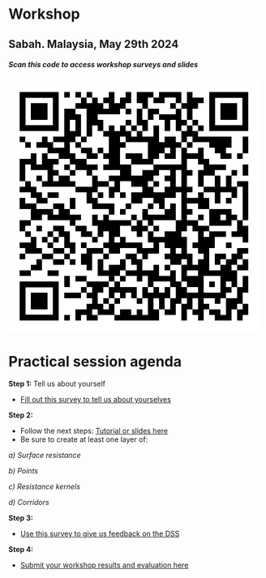 # Workshop
## Sabah. Malaysia, May 29th 2024

##### *Scan this code to access workshop surveys and slides*
![QRcode](https://github.com/connectingLandscapes/cola_workshop_brunei/blob/main/qr-code-brunei-workshop-400.png)


# Practical session agenda

**Step 1:** Tell us about yourself
- [Fill out this survey to tell us about yourselves](https://forms.gle/shQixpbBuxLpX3C78)


**Step 2:** 
- Follow the next steps: [Tutorial or slides here](https://docs.google.com/presentation/d/1VvDP-xnQBq_11OqGO_cignf30NjNIpiK47kwloQH66w/edit?usp=sharing)
- Be sure to create at least one layer of:
  
 *a) Surface resistance*

 *b) Points*

 *c) Resistance kernels*
 
 *d) Corridors*

**Step 3:** 
  - [Use this survey to give us feedback on the DSS](https://forms.gle/RnhJSgLn9R7o3VYV9)

**Step 4:** 
  - [Submit your workshop results and evaluation here](https://forms.gle/5i9tgQL1H5AeBMcT7)
